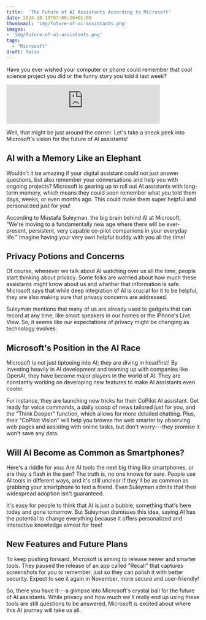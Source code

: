 ```yaml
---
title:  'The Future of AI Assistants According to Microsoft'
date: 2024-10-15T07:00:28+01:00
thumbnail: 'img/future-of-ai-assistants.png'
images: 
- 'img/future-of-ai-assistants.png'
tags:
  - "Microsoft"
draft: false
---
```


Have you ever wished your computer or phone could remember that cool science project you did or the funny story you told it last week?

<!--more-->

<iframe src="https://podcasters.spotify.com/pod/show/artificial-insights-pod/embed/episodes/The-Future-of-AI-Assistants-According-to-Microsoft-e2plp0f" height="102px" width="400px" frameborder="0" scrolling="no"></iframe>

Well, that might be just around the corner. Let's take a sneak peek into Microsoft's vision for the future of AI assistants!

AI with a Memory Like an Elephant
---------------------------------

Wouldn't it be amazing if your digital assistant could not just answer questions, but also remember your conversations and help you with ongoing projects? Microsoft is gearing up to roll out AI assistants with long-term memory, which means they could soon remember what you told them days, weeks, or even months ago. This could make them super helpful and personalized just for you!

According to Mustafa Suleyman, the big brain behind AI at Microsoft, "We're moving to a fundamentally new age where there will be ever-present, persistent, very capable co-pilot companions in your everyday life." Imagine having your very own helpful buddy with you all the time!

Privacy Potions and Concerns
----------------------------

Of course, whenever we talk about AI watching over us all the time, people start thinking about privacy. Some folks are worried about how much these assistants might know about us and whether that information is safe. Microsoft says that while deep integration of AI is crucial for it to be helpful, they are also making sure that privacy concerns are addressed.

Suleyman mentions that many of us are already used to gadgets that can record at any time, like smart speakers in our homes or the iPhone's Live View. So, it seems like our expectations of privacy might be changing as technology evolves.

Microsoft's Position in the AI Race
-----------------------------------

Microsoft is not just tiptoeing into AI; they are diving in headfirst! By investing heavily in AI development and teaming up with companies like OpenAI, they have become major players in the world of AI. They are constantly working on developing new features to make AI assistants even cooler.

For instance, they are launching new tricks for their CoPilot AI assistant. Get ready for voice commands, a daily scoop of news tailored just for you, and the "Think Deeper" function, which allows for more detailed chatting. Plus, their "CoPilot Vision" will help you browse the web smarter by observing web pages and assisting with online tasks, but don't worry---they promise it won't save any data.

Will AI Become as Common as Smartphones?
----------------------------------------

Here's a riddle for you: Are AI tools the next big thing like smartphones, or are they a flash in the pan? The truth is, no one knows for sure. People use AI tools in different ways, and it's still unclear if they'll be as common as grabbing your smartphone to text a friend. Even Suleyman admits that their widespread adoption isn't guaranteed.

It's easy for people to think that AI is just a bubble, something that's here today and gone tomorrow. But Suleyman dismisses this idea, saying AI has the potential to change everything because it offers personalized and interactive knowledge almost for free!

New Features and Future Plans
-----------------------------

To keep pushing forward, Microsoft is aiming to release newer and smarter tools. They paused the release of an app called "Recall" that captures screenshots for you to remember, just so they can polish it with better security. Expect to see it again in November, more secure and user-friendly!

So, there you have it---a glimpse into Microsoft's crystal ball for the future of AI assistants. While privacy and how much we'll really end up using these tools are still questions to be answered, Microsoft is excited about where this AI journey will take us all.